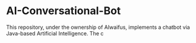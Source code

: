 # AI-Conversational-Bot
This repository, under the ownership of AIwaifus, implements a chatbot via Java-based Artificial Intelligence. The c